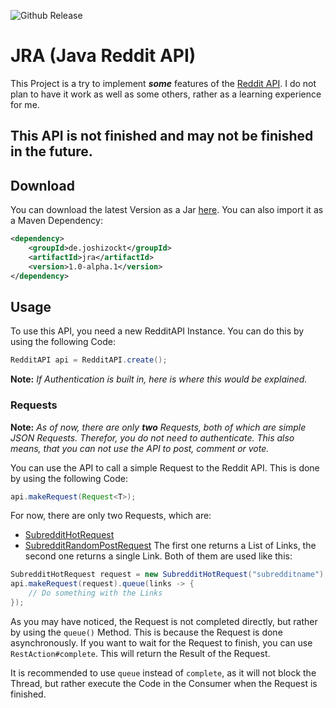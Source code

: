 ![Github Release](https://img.shields.io/github/v/release/JoshiCodes/JRA?include_prereleases)

# JRA (Java Reddit API)

This Project is a try to implement ***some*** features of the [Reddit API](https://www.reddit.com/dev/api/).
I do not plan to have it work as well as some others, rather as a learning experience for me.

## This API is not finished and may not be finished in the future.

## Download
You can download the latest Version as a Jar [here](https://github.com/JoshiCodes/JRA/releases).
You can also import it as a Maven Dependency:
```xml
<dependency>
    <groupId>de.joshizockt</groupId>
    <artifactId>jra</artifactId>
    <version>1.0-alpha.1</version>
</dependency>
```

## Usage
To use this API, you need a new RedditAPI Instance. You can do this by using the following Code:
```java
RedditAPI api = RedditAPI.create();
```

**Note:** *If Authentication is built in, here is where this would be explained.*

### Requests

**Note:** *As of now, there are only __two__ Requests, both of which are simple JSON Requests. Therefor, you do not need to authenticate. This also means, that you can not use the API to post, comment or vote.*

You can use the API to call a simple Request to the Reddit API. This is done by using the following Code:
```java
api.makeRequest(Request<T>);
```
For now, there are only two Requests, which are:
- [SubredditHotRequest]()
- [SubredditRandomPostRequest]()
The first one returns a List of Links, the second one returns a single Link. Both of them are used like this:
```java
SubredditHotRequest request = new SubredditHotRequest("subredditname"); // Replace "subredditname" with the name of the Subreddit
api.makeRequest(request).queue(links -> {
    // Do something with the Links
});
```

As you may have noticed, the Request is not completed directly, but rather by using the `queue()` Method. This is because the Request is done asynchronously. If you want to wait for the Request to finish, you can use `RestAction#complete`. This will return the Result of the Request.

It is recommended to use `queue` instead of `complete`, as it will not block the Thread, but rather execute the Code in the Consumer when the Request is finished.
